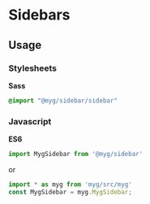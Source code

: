 # Sidebars

## Usage

### Stylesheets

**Sass**

```sass
@import "@myg/sidebar/sidebar"
```

### Javascript

**ES6**

```js
import MygSidebar from '@myg/sidebar'
```

or

```js
import * as myg from 'myg/src/myg'
const MygSidebar = myg.MygSidebar;
```
